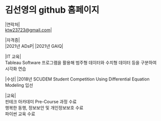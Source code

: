 # 김선영의 github 홈페이지 <br>

|연락처| <br>
ktw23723@gmail.com|

|자격증| <br>
|2021년 ADsP|
|2021년 GAIQ|

|IT 교육|  
Tableau Software 프로그램을 활용해 범주형 데이터와 수치형 데이터 등을 구분하여 시각화 연습  <br>

|수상|
|2018년 SCUDEM Student Competition Using Differential Equation Modeling 입선


|교육|<br>
핀테크 아카데미 Pre-Course 과정 수료  <br>
행복한 동행, 정보보안 및 개인정보보호 수료  <br>
파이썬 교육 수료
 
